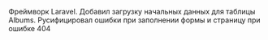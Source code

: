 Фреймворк Laravel.
Добавил загрузку начальных данных для таблицы Albums.
Русифицировал ошибки при заполнении формы и страницу при ошибке 404

